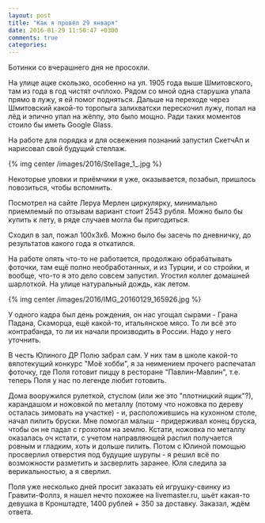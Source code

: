 ```yaml
---
layout: post
title: "Как я провёл 29 января"
date: 2016-01-29 11:50:47 +0300
comments: true
categories: 
---
```

Ботинки со вчерашнего дня не просохли.

На улице ацке скользко, особенно на ул. 1905 года выше Шмитовского, там из года в год чистят очплохо. Рядом со мной одна старушка упала прямо в лужу, я ей помог подняться. Дальше на переходе через Шмитовский какой-то торопыга залихватски перескочил лужу, попал на лёд и эпично упал на жёппу, это было мощно. Ради таких моментов стоило бы иметь Google Glass.

На работе для порядка и для освежения познаний запустил СкетчАп и нарисовал свой будущий стеллаж.
 
{% img center /images/2016/Stellage_1_.jpg %}

Некоторые уловки и приёмчики я уже, оказывается, позабыл, пришлось повозиться, чтобы вспомнить.

Посмотрел на сайте Леруа Мерлен циркулярку, минимально приемлемый по отзывам вариант стоит 2543 рубля. Можно было бы купить к лету, в ряде случаев могла бы пригодиться.

Сходил в зал, пожал 100х3х6. Можно было бы засечь по дневничку, до результатов какого года я откатился.

На работе опять что-то не работается, продолжаю обрабатывать фоточки, там ещё полно необработанных, и из Турции, и со стройки, и вообще, что-то я это дело совсем запустил. Угостил коллег домашней шарлоткой. На улице натуральный дождь, как летом.

{% img center /images/2016/IMG_20160129_165926.jpg %}

У одного кадра был день рождения, он нас угощал сырами - Грана Падана, Скаморца, ещё какой-то, итальянское мясо. То ли всё это контрабанда, то ли их начали производить в России. Надо у него уточнить.

В честь Юлиного ДР Полю забрал сам. У них там в школе какой-то вялотекущий конкурс "Моё хобби", я за неимением прочего распечатал фоточку, где Поля готовит пиццу в ресторане "Павлин-Мавлин", т.е. теперь Поля у нас по легенде любит готовить.

Дома вооружился рулеткой, стуслом (или же это "плотницкий ящик"?), карандашом и ножовкой по металлу (потому что ножовка по дереву осталась зимовать на участке) - и, расположившись на кухонном столе, начал пилить бруски. Мне помогал малыш - придерживал конец бруска, чтобы он не падал с грохотом на землю. Кстати, ножовка по металлу оказалась оч кстати, с учетом направляющей распил получается ровным и гладким, хоть и дольше пилить. Потом с Юлиной помощью просверлил отверстия под будущие шурупы - я решил всё по возможности разметить и засверлить заранее. Юля следила за верикальностью, а я сверлил.  

Поля уже несколько дней просит заказать ей игрушку-свинку из Гравити-Фоллз, я нашел нечто похожее на livemaster.ru, шьёт какая-то девушка в Кронштадте, 1400 рублей + 350 за доставку. Заказал, ждём ответа.